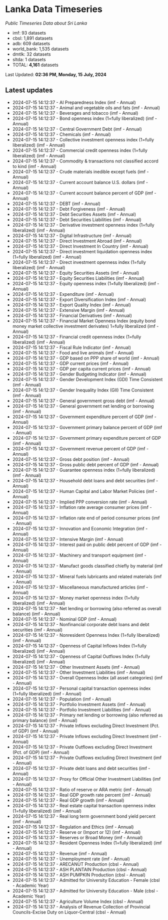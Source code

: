 # Lanka Data Timeseries
*Public Timeseries Data about Sri Lanka*

* imf: 93 datasets
* cbsl: 1,891 datasets
* adb: 609 datasets
* world_bank: 1,535 datasets
* dmtlk: 32 datasets
* sltda: 1 datasets
* TOTAL: **4,161** datasets

Last Updated: **02:36 PM, Monday, 15 July, 2024**

## Latest updates

* 2024-07-15 14:12:37 - AI Preparedness Index (imf - Annual)
* 2024-07-15 14:12:37 - Animal and vegetable oils and fats (imf - Annual)
* 2024-07-15 14:12:37 - Beverages and tobacco (imf - Annual)
* 2024-07-15 14:12:37 - Bond openness index (1=fully liberalized) (imf - Annual)
* 2024-07-15 14:12:37 - Central Government Debt (imf - Annual)
* 2024-07-15 14:12:37 - Chemicals (imf - Annual)
* 2024-07-15 14:12:37 - Collective investment openness index (1=fully liberalized) (imf - Annual)
* 2024-07-15 14:12:37 - Commercial credit openness index (1=fully liberalized) (imf - Annual)
* 2024-07-15 14:12:37 - Commodity & transactions not classified accord to kind (imf - Annual)
* 2024-07-15 14:12:37 - Crude materials inedible except fuels (imf - Annual)
* 2024-07-15 14:12:37 - Current account balance U.S. dollars (imf - Annual)
* 2024-07-15 14:12:37 - Current account balance percent of GDP (imf - Annual)
* 2024-07-15 14:12:37 - DEBT (imf - Annual)
* 2024-07-15 14:12:37 - Debt Forgiveness (imf - Annual)
* 2024-07-15 14:12:37 - Debt Securities Assets (imf - Annual)
* 2024-07-15 14:12:37 - Debt Securities Liabilities (imf - Annual)
* 2024-07-15 14:12:37 - Derivative investment openness index (1=fully liberalized) (imf - Annual)
* 2024-07-15 14:12:37 - Digital Infrastructure (imf - Annual)
* 2024-07-15 14:12:37 - Direct Investment Abroad (imf - Annual)
* 2024-07-15 14:12:37 - Direct Investment In Country (imf - Annual)
* 2024-07-15 14:12:37 - Direct investment liquidation openness index (1=fully liberalized) (imf - Annual)
* 2024-07-15 14:12:37 - Direct investment openness index (1=fully liberalized) (imf - Annual)
* 2024-07-15 14:12:37 - Equity Securities Assets (imf - Annual)
* 2024-07-15 14:12:37 - Equity Securities Liabilities (imf - Annual)
* 2024-07-15 14:12:37 - Equity openness index (1=fully liberalized) (imf - Annual)
* 2024-07-15 14:12:37 - Expenditure (imf - Annual)
* 2024-07-15 14:12:37 - Export Diversification Index (imf - Annual)
* 2024-07-15 14:12:37 - Export Quality Index (imf - Annual)
* 2024-07-15 14:12:37 - Extensive Margin (imf - Annual)
* 2024-07-15 14:12:37 - Financial Derivatives (imf - Annual)
* 2024-07-15 14:12:37 - Financial Market Openness Index (equity bond money market collective investment derivates) 1=fully liberalized (imf - Annual)
* 2024-07-15 14:12:37 - Financial credit openness index (1=fully liberalized) (imf - Annual)
* 2024-07-15 14:12:37 - Fiscal Rule Indicator (imf - Annual)
* 2024-07-15 14:12:37 - Food and live animals (imf - Annual)
* 2024-07-15 14:12:37 - GDP based on PPP share of world (imf - Annual)
* 2024-07-15 14:12:37 - GDP current prices (imf - Annual)
* 2024-07-15 14:12:37 - GDP per capita current prices (imf - Annual)
* 2024-07-15 14:12:37 - Gender Budgeting Indicator (imf - Annual)
* 2024-07-15 14:12:37 - Gender Development Index (GDI) Time Consistent (imf - Annual)
* 2024-07-15 14:12:37 - Gender Inequality Index (GII) Time Consistent (imf - Annual)
* 2024-07-15 14:12:37 - General government gross debt (imf - Annual)
* 2024-07-15 14:12:37 - General government net lending or borrowing (imf - Annual)
* 2024-07-15 14:12:37 - Government expenditure percent of GDP (imf - Annual)
* 2024-07-15 14:12:37 - Government primary balance percent of GDP (imf - Annual)
* 2024-07-15 14:12:37 - Government primary expenditure percent of GDP (imf - Annual)
* 2024-07-15 14:12:37 - Government revenue percent of GDP (imf - Annual)
* 2024-07-15 14:12:37 - Gross debt position (imf - Annual)
* 2024-07-15 14:12:37 - Gross public debt percent of GDP (imf - Annual)
* 2024-07-15 14:12:37 - Guarantee openness index (1=fully liberalized) (imf - Annual)
* 2024-07-15 14:12:37 - Household debt loans and debt securities (imf - Annual)
* 2024-07-15 14:12:37 - Human Capital and Labor Market Policies (imf - Annual)
* 2024-07-15 14:12:37 - Implied PPP conversion rate (imf - Annual)
* 2024-07-15 14:12:37 - Inflation rate average consumer prices (imf - Annual)
* 2024-07-15 14:12:37 - Inflation rate end of period consumer prices (imf - Annual)
* 2024-07-15 14:12:37 - Innovation and Economic Integration (imf - Annual)
* 2024-07-15 14:12:37 - Intensive Margin (imf - Annual)
* 2024-07-15 14:12:37 - Interest paid on public debt percent of GDP (imf - Annual)
* 2024-07-15 14:12:37 - Machinery and transport equipment (imf - Annual)
* 2024-07-15 14:12:37 - Manufact goods classified chiefly by material (imf - Annual)
* 2024-07-15 14:12:37 - Mineral fuels lubricants and related materials (imf - Annual)
* 2024-07-15 14:12:37 - Miscellaneous manufactured articles (imf - Annual)
* 2024-07-15 14:12:37 - Money market openness index (1=fully liberalized) (imf - Annual)
* 2024-07-15 14:12:37 - Net lending or borrowing (also referred as overall balance) (imf - Annual)
* 2024-07-15 14:12:37 - Nominal GDP (imf - Annual)
* 2024-07-15 14:12:37 - Nonfinancial corporate debt loans and debt securities (imf - Annual)
* 2024-07-15 14:12:37 - Nonresident Openness Index (1=fully liberalized) (imf - Annual)
* 2024-07-15 14:12:37 - Openness of Capital Inflows Index (1=fully liberalized) (imf - Annual)
* 2024-07-15 14:12:37 - Openness of Capital Outflows Index (1=fully liberalized) (imf - Annual)
* 2024-07-15 14:12:37 - Other Investment Assets (imf - Annual)
* 2024-07-15 14:12:37 - Other Investment Liabilities (imf - Annual)
* 2024-07-15 14:12:37 - Overall Openness Index (all asset categories) (imf - Annual)
* 2024-07-15 14:12:37 - Personal capital transaction openness index (1=fully liberalized) (imf - Annual)
* 2024-07-15 14:12:37 - Population (imf - Annual)
* 2024-07-15 14:12:37 - Portfolio Investment Assets (imf - Annual)
* 2024-07-15 14:12:37 - Portfolio Investment Liabilities (imf - Annual)
* 2024-07-15 14:12:37 - Primary net lending or borrowing (also referred as primary balance) (imf - Annual)
* 2024-07-15 14:12:37 - Private Inflows excluding Direct Investment (Pct. of GDP) (imf - Annual)
* 2024-07-15 14:12:37 - Private Inflows excluding Direct Investment (imf - Annual)
* 2024-07-15 14:12:37 - Private Outflows excluding Direct Investment (Pct. of GDP) (imf - Annual)
* 2024-07-15 14:12:37 - Private Outflows excluding Direct Investment (imf - Annual)
* 2024-07-15 14:12:37 - Private debt loans and debt securities (imf - Annual)
* 2024-07-15 14:12:37 - Proxy for Official Other Investment Liabilities (imf - Annual)
* 2024-07-15 14:12:37 - Ratio of reserve or ARA metric (imf - Annual)
* 2024-07-15 14:12:37 - Real GDP growth rate percent (imf - Annual)
* 2024-07-15 14:12:37 - Real GDP growth (imf - Annual)
* 2024-07-15 14:12:37 - Real estate capital transaction openness index (1=fully liberalized) (imf - Annual)
* 2024-07-15 14:12:37 - Real long term government bond yield percent (imf - Annual)
* 2024-07-15 14:12:37 - Regulation and Ethics (imf - Annual)
* 2024-07-15 14:12:37 - Reserve or (Import or 12) (imf - Annual)
* 2024-07-15 14:12:37 - Reserves or Broad Money (imf - Annual)
* 2024-07-15 14:12:37 - Resident Openness Index (1=fully liberalized) (imf - Annual)
* 2024-07-15 14:12:37 - Revenue (imf - Annual)
* 2024-07-15 14:12:37 - Unemployment rate (imf - Annual)
* 2024-07-15 14:12:37 - ARECANUT Production (cbsl - Annual)
* 2024-07-15 14:12:37 - ASH PLANTAIN Production (cbsl - Annual)
* 2024-07-15 14:12:37 - ASH PUMPKIN Production (cbsl - Annual)
* 2024-07-15 14:12:37 - Admitted for University Education - Female (cbsl - Academic Year)
* 2024-07-15 14:12:37 - Admitted for University Education - Male (cbsl - Academic Year)
* 2024-07-15 14:12:37 - Agriculture Volume Index (cbsl - Annual)
* 2024-07-15 14:12:37 - Analysis of Revenue Collection of Provincial Councils-Excise Duty on Liquor-Central (cbsl - Annual)